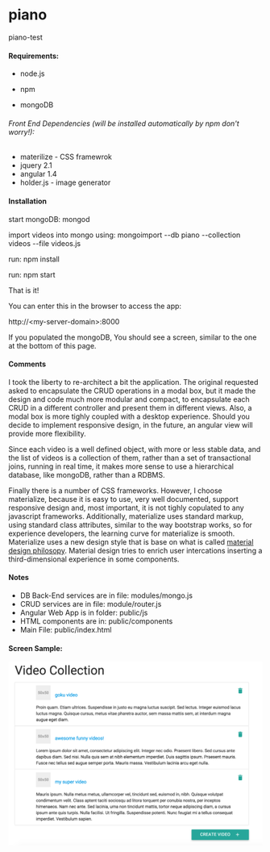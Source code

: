# piano
piano-test

#### Requirements:

- node.js

- npm 

- mongoDB

###### Front End Dependencies (will be installed automatically by npm don't worry!):

- materilize - CSS framewrok
- jquery 2.1
- angular 1.4
- holder.js - image generator

#### Installation

start mongoDB: mongod

import videos into mongo using: mongoimport --db piano --collection videos --file videos.js

run: npm install

run: npm start

That is it!

You can enter this in the browser to access the app:

http://&lt;my-server-domain&gt;:8000

If you populated the mongoDB, You should see a screen, similar to the one at the bottom of this page.

#### Comments

I took the liberty to re-architect a bit the application. The original requested asked to encapsulate the CRUD operations in a modal box, but it made the design and code much more modular and compact, to encapsulate each CRUD in a different controller and present them in different views. Also, a modal box is more tighly coupled with a desktop experience. Should you decide to implement responsive design, in the future, an angular view will provide more flexibility.

Since each video is a well defined object, with more or less stable data, and the list of videos is a collection of them, rather than a set of transactional joins, running in real time, it makes more sense to use a hierarchical database, like mongoDB, rather than a RDBMS.

Finally there is a number of CSS frameworks. However, I choose materialize, because it is easy to use, very well documented, support responsive design and, most important, it is not tighly copulated to any javascript frameworks. Additionally, materialize uses standard markup, using standard class attributes, similar to the way bootstrap works, so for experience developers, the learning curve for materialize is smooth. Materialize uses a new design style that is base on what is called [material design philosopy](https://www.google.com/design/spec/material-design/introduction.html). Material design tries to enrich user intercations inserting a third-dimensional experience in some components.

#### Notes

- DB Back-End services are in file: modules/mongo.js
- CRUD services are in file: module/router.js
- Angular Web App is in folder: public/js
- HTML components are in: public/components
- Main File: public/index.html

#### Screen Sample:

![sample screen](https://github.com/ernestlv/piano/blob/master/screens/piano-video-list.png)
